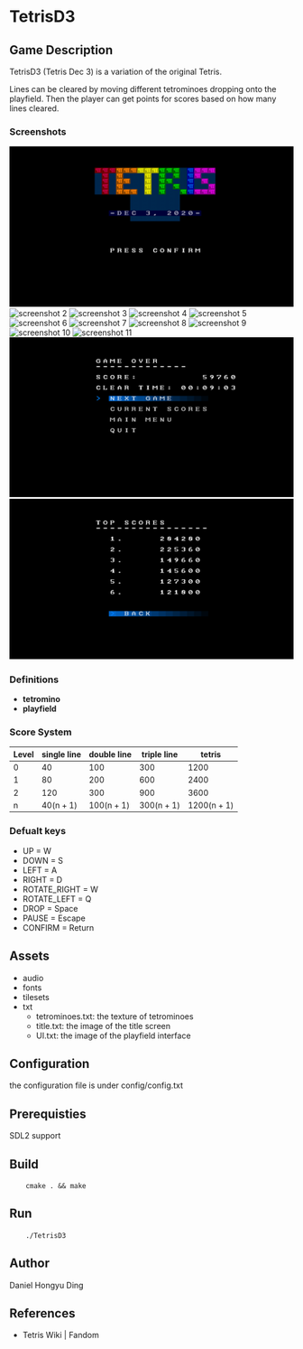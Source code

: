 # TetrisD3
## Game Description
TetrisD3 (Tetris Dec 3) is a variation of the original Tetris.

Lines can be cleared by moving different tetrominoes dropping onto the playfield. Then the player can get points for scores based on how many lines cleared.
### Screenshots
![screenshot 1](screenshots/title.png)
![screenshot 2](screenshots/gameply001.png)
![screenshot 3](screenshots/gameply002.png)
![screenshot 4](screenshots/gameply003.png)
![screenshot 5](screenshots/gameply004.png)
![screenshot 6](screenshots/gameply005.png)
![screenshot 7](screenshots/gameply006.png)
![screenshot 8](screenshots/gameply007.png)
![screenshot 9](screenshots/gameply008.png)
![screenshot 10](screenshots/gameply009.png)
![screenshot 11](screenshots/gameply010.png)
![screenshot 12](screenshots/gameover.png)
![screenshot 13](screenshots/scores.png)
### Definitions
- **tetromino**
- **playfield**
### Score System
| Level | single line | double line | triple line | tetris |
| --- | --- | --- | --- | --- |
| 0 | 40 | 100 | 300 | 1200 |
| 1 | 80 | 200 | 600 | 2400 |
| 2 | 120 | 300 | 900 | 3600 |
| n | 40(n + 1) | 100(n + 1) | 300(n + 1) | 1200(n + 1) |
### Defualt keys
* UP = W
* DOWN = S
* LEFT = A
* RIGHT = D
* ROTATE_RIGHT = W
* ROTATE_LEFT = Q
* DROP = Space
* PAUSE = Escape
* CONFIRM = Return
## Assets
- audio
- fonts
- tilesets
- txt
    - tetrominoes.txt: the texture of tetrominoes
    - title.txt: the image of the title screen
    - UI.txt: the image of the playfield interface
## Configuration
the configuration file is under config/config.txt
## Prerequisties
SDL2 support
## Build
```
    cmake . && make
```
## Run
```
    ./TetrisD3
```
## Author
Daniel Hongyu Ding
## References
- Tetris Wiki | Fandom
